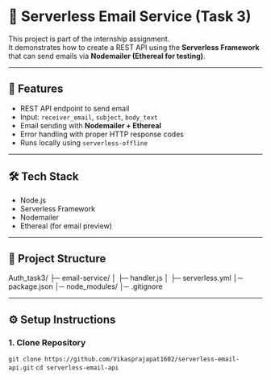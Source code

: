 # 📧 Serverless Email Service (Task 3)

This project is part of the internship assignment.  
It demonstrates how to create a REST API using the **Serverless Framework** that can send emails via **Nodemailer (Ethereal for testing)**.

---

## 🚀 Features
- REST API endpoint to send email
- Input: `receiver_email`, `subject`, `body_text`
- Email sending with **Nodemailer + Ethereal**
- Error handling with proper HTTP response codes
- Runs locally using `serverless-offline`

---

## 🛠 Tech Stack
- Node.js
- Serverless Framework
- Nodemailer
- Ethereal (for email preview)

---

## 📂 Project Structure
Auth_task3/
├─ email-service/
│  ├─ handler.js
│  ├─ serverless.yml
│─ package.json
│─ node_modules/
│─ .gitignore

---

## ⚙️ Setup Instructions
### 1. Clone Repository
```git clone https://github.com/Vikasprajapat1602/serverless-email-api.git```
```cd serverless-email-api```


